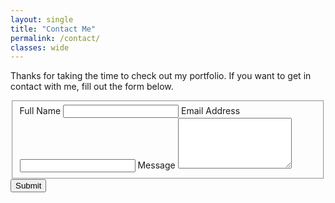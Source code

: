 ```yaml
---
layout: single
title: "Contact Me"
permalink: /contact/
classes: wide
---
```


Thanks for taking the time to check out my portfolio. If you want to get in contact with me, fill out the form below.

<form id="fs-frm" name="simple-contact-form" accept-charset="utf-8" action="https://formspree.io/f/xdobywzk" method="post">
  <fieldset id="fs-frm-inputs">
    <label for="full-name">Full Name</label>
    <input type="text" name="name" id="full-name" placeholder="" required="">
    <label for="email-address">Email Address</label>
    <input type="email" name="_replyto" id="email-address" placeholder="" required="">
    <label for="message">Message</label>
    <textarea rows="5" name="message" id="message" placeholder="" required=""></textarea>
    <input type="hidden" name="_subject" id="email-subject" value="Contact Form Submission">
  </fieldset>
  <input type="submit" value="Submit">
</form>
